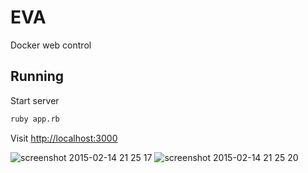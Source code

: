 EVA
=========
Docker web control


## Running


Start server

```sh
ruby app.rb
```

Visit [http://localhost:3000](http://localhost:3000)

![screenshot 2015-02-14 21 25 17](https://cloud.githubusercontent.com/assets/1492067/6201130/300f4212-b490-11e4-8d2e-e6604c540fc0.png)
![screenshot 2015-02-14 21 25 20](https://cloud.githubusercontent.com/assets/1492067/6201131/3024aed6-b490-11e4-951f-12a68e577ab4.png)
